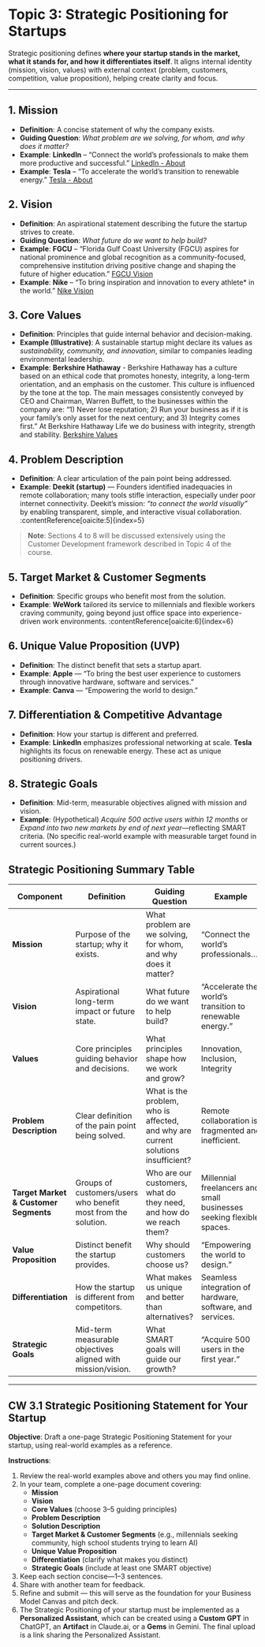 # Topic 3: Strategic Positioning for Startups

Strategic positioning defines **where your startup stands in the market, what it stands for, and how it differentiates itself**. It aligns internal identity (mission, vision, values) with external context (problem, customers, competition, value proposition), helping create clarity and focus.

---

## 1. Mission
- **Definition**: A concise statement of why the company exists.
- **Guiding Question**: *What problem are we solving, for whom, and why does it matter?*
- **Example**: **LinkedIn** – “Connect the world’s professionals to make them more productive and successful.” [LinkedIn - About](https://about.linkedin.com/)  
- **Example**: **Tesla** – “To accelerate the world’s transition to renewable energy.” [Tesla - About](https://www.tesla.com/about)

## 2. Vision
- **Definition**: An aspirational statement describing the future the startup strives to create.
- **Guiding Question**: *What future do we want to help build?*
- **Example**: **FGCU** – “Florida Gulf Coast University (FGCU) aspires for national prominence and global recognition as a community-focused, comprehensive institution driving positive change and shaping the future of higher education.” [FGCU Vision](https://www.fgcu.edu/about/)  
- **Example**: **Nike** – “To bring inspiration and innovation to every athlete* in the world.” [Nike Vision](https://www.nike.com/help/a/nikeinc-mission)

## 3. Core Values
- **Definition**: Principles that guide internal behavior and decision-making.
- **Example (Illustrative)**: A sustainable startup might declare its values as *sustainability, community, and innovation*, similar to companies leading environmental leadership.
- **Example**: **Berkshire Hathaway** - Berkshire Hathaway has a culture based on an ethical code that promotes honesty, integrity, a long-term orientation, and an emphasis on the customer. This culture is influenced by the tone at the top. The main messages consistently conveyed by CEO and Chairman, Warren Buffett, to the businesses within the company are: “1) Never lose reputation; 2) Run your business as if it is your family’s only asset for the next century; and 3) Integrity comes first.”
At Berkshire Hathaway Life we do business with integrity, strength and stability. [Berkshire Values](https://bhlife.com/our-values/)

## 4. Problem Description
- **Definition**: A clear articulation of the pain point being addressed.
- **Example**: **Deekit (startup)** — Founders identified inadequacies in remote collaboration; many tools stifle interaction, especially under poor internet connectivity. Deekit’s mission: *“to connect the world visually”* by enabling transparent, simple, and interactive visual collaboration. :contentReference[oaicite:5]{index=5}

> **Note**: Sections 4 to 8 will be discussed extensively using the Customer Development framework described in Topic 4 of the course. 

## 5. Target Market & Customer Segments
- **Definition**: Specific groups who benefit most from the solution.
- **Example**: **WeWork** tailored its service to millennials and flexible workers craving community, going beyond just office space into experience-driven work environments. :contentReference[oaicite:6]{index=6}

## 6. Unique Value Proposition (UVP)
- **Definition**: The distinct benefit that sets a startup apart.
- **Example**: **Apple** — “To bring the best user experience to customers through innovative hardware, software and services.”   
- **Example**: **Canva** — “Empowering the world to design.” 

## 7. Differentiation & Competitive Advantage
- **Definition**: How your startup is different and preferred.
- **Example**: **LinkedIn** emphasizes professional networking at scale. **Tesla** highlights its focus on renewable energy. These act as unique positioning drivers.

## 8. Strategic Goals
- **Definition**: Mid-term, measurable objectives aligned with mission and vision.
- **Example**: (Hypothetical) *Acquire 500 active users within 12 months* or *Expand into two new markets by end of next year*—reflecting SMART criteria. (No specific real-world example with measurable target found in current sources.)

## Strategic Positioning Summary Table

| **Component**               | **Definition**                                                                 | **Guiding Question**                                        | **Example** |
|------------------------------|-------------------------------------------------------------------------------|-------------------------------------------------------------|-------------|
| **Mission**                  | Purpose of the startup; why it exists.                                         | What problem are we solving, for whom, and why does it matter? | “Connect the world’s professionals…” |
| **Vision**                   | Aspirational long-term impact or future state.                                | What future do we want to help build?                       | “Accelerate the world’s transition to renewable energy.” |
| **Values**                   | Core principles guiding behavior and decisions.                               | What principles shape how we work and grow?                 | Innovation, Inclusion, Integrity |
| **Problem Description**      | Clear definition of the pain point being solved.                              | What is the problem, who is affected, and why are current solutions insufficient? | Remote collaboration is fragmented and inefficient. |
| **Target Market & Customer Segments** | Groups of customers/users who benefit most from the solution.                          | Who are our customers, what do they need, and how do we reach them? | Millennial freelancers and small businesses seeking flexible spaces. |
| **Value Proposition**  | Distinct benefit the startup provides.                                         | Why should customers choose us?                             | “Empowering the world to design.” |
| **Differentiation**          | How the startup is different from competitors.                                | What makes us unique and better than alternatives?           | Seamless integration of hardware, software, and services. |
| **Strategic Goals**          | Mid-term measurable objectives aligned with mission/vision.                   | What SMART goals will guide our growth?                      | “Acquire 500 users in the first year.” |

---

## CW 3.1 Strategic Positioning Statement for Your Startup

**Objective**: Draft a one-page Strategic Positioning Statement for your startup, using real-world examples as a reference.

**Instructions**:
1. Review the real-world examples above and others you may find online.
2. In your team, complete a one-page document covering:
   - **Mission** 
   - **Vision** 
   - **Core Values** (choose 3–5 guiding principles)
   - **Problem Description**
   - **Solution Description** 
   - **Target Market & Customer Segments** (e.g., millennials seeking community, high school students trying to learn AI)
   - **Unique Value Proposition**
   - **Differentiation** (clarify what makes you distinct)
   - **Strategic Goals** (include at least one SMART objective)
3. Keep each section concise—1–3 sentences.
4. Share with another team for feedback.
5. Refine and submit — this will serve as the foundation for your Business Model Canvas and pitch deck.
6. The Strategic Positioning of your startup must be implemented as a **Personalized Assistant**, which can be created using a **Custom GPT** in ChatGPT, an **Artifact** in Claude.ai, or a **Gems** in Gemini. 
The final upload is a link sharing the Personalized Assistant.
